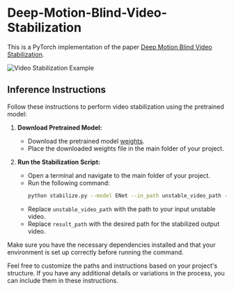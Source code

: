 # Deep-Motion-Blind-Video-Stabilization

This is a PyTorch implementation of the paper [Deep Motion Blind Video Stabilization](https://arxiv.org/abs/2011.09697).

![Video Stabilization Example](https://github.com/btxviny/Deep-Motion-Blind-Video-Stabilization/blob/main/result.gif)

## Inference Instructions

Follow these instructions to perform video stabilization using the pretrained model:

1. **Download Pretrained Model:**
   - Download the pretrained model [weights](https://drive.google.com/file/d/1zi5ASOnSdWRxrtIzz16WfOi3maB5Nylm/view?usp=drive_link).
   - Place the downloaded weights file in the main folder of your project.

2. **Run the Stabilization Script:**
   - Open a terminal and navigate to the main folder of your project.
   - Run the following command:
     ```bash
     python stabilize.py --model ENet --in_path unstable_video_path --out_path result_path
     ```
   - Replace `unstable_video_path` with the path to your input unstable video.
   - Replace `result_path` with the desired path for the stabilized output video.

Make sure you have the necessary dependencies installed and that your environment is set up correctly before running the command.

Feel free to customize the paths and instructions based on your project's structure. If you have any additional details or variations in the process, you can include them in these instructions.
